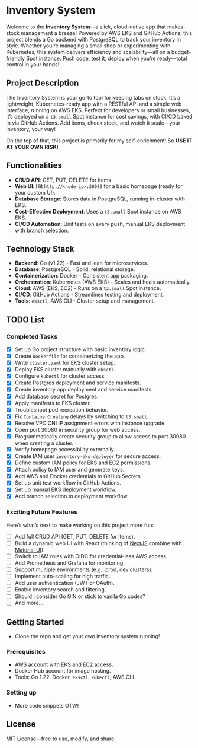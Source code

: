 # Inventory System

Welcome to the **Inventory System**—a slick, cloud-native app that makes stock management a breeze! Powered by AWS EKS and GitHub Actions, this project blends a Go backend with PostgreSQL to track your inventory in style. Whether you’re managing a small shop or experimenting with Kubernetes, this system delivers efficiency and scalability—all on a budget-friendly Spot instance. Push code, test it, deploy when you’re ready—total control in your hands!

## Project Description

The Inventory System is your go-to tool for keeping tabs on stock. It’s a lightweight, Kubernetes-ready app with a RESTful API and a simple web interface, running on AWS EKS. Perfect for developers or small businesses, it’s deployed on a `t3.small` Spot instance for cost savings, with CI/CD baked in via GitHub Actions. Add items, check stock, and watch it scale—your inventory, your way!

On the top of that, this project is primarily for my self-enrichment! So **USE IT AT YOUR OWN RISK!**

## Functionalities

- **CRUD API**: GET, PUT, DELETE for items
- **Web UI**: Hit `http://<node-ip>:30080` for a basic homepage (ready for your custom UI).
- **Database Storage**: Stores data in PostgreSQL, running in-cluster with EKS.
- **Cost-Effective Deployment**: Uses a `t3.small` Spot instance on AWS EKS.
- **CI/CD Automation**: Unit tests on every push, manual EKS deployment with branch selection.

## Technology Stack

- **Backend**: Go (v1.22) - Fast and lean for microservices.
- **Database**: PostgreSQL - Solid, relational storage.
- **Containerization**: Docker - Consistent app packaging.
- **Orchestration**: Kubernetes (AWS EKS) - Scales and heals automatically.
- **Cloud**: AWS (EKS, EC2) - Runs on a `t3.small` Spot instance.
- **CI/CD**: GitHub Actions - Streamlines testing and deployment.
- **Tools**: `eksctl`, AWS CLI - Cluster setup and management.

## TODO List

### Completed Tasks
- [x] Set up Go project structure with basic inventory logic.
- [x] Create `Dockerfile` for containerizing the app.
- [x] Write `cluster.yaml` for EKS cluster setup.
- [x] Deploy EKS cluster manually with `eksctl`.
- [x] Configure `kubectl` for cluster access.
- [x] Create Postgres deployment and service manifests.
- [x] Create inventory app deployment and service manifests.
- [x] Add database secret for Postgres.
- [x] Apply manifests to EKS cluster.
- [x] Troubleshoot pod recreation behavior.
- [x] Fix `ContainerCreating` delays by switching to `t3.small`.
- [x] Resolve VPC CNI IP assignment errors with instance upgrade.
- [x] Open port 30080 in security group for web access.
- [x] Programmatically create security group to allow access to port 30080 when creating a cluster.
- [x] Verify homepage accessibility externally.
- [x] Create IAM user `inventory-eks-deployer` for secure access.
- [x] Define custom IAM policy for EKS and EC2 permissions.
- [x] Attach policy to IAM user and generate keys.
- [x] Add AWS and Docker credentials to GitHub Secrets.
- [x] Set up unit test workflow in GitHub Actions.
- [x] Set up manual EKS deployment workflow.
- [x] Add branch selection to deployment workflow.

### Exciting Future Features
Here’s what’s next to make working on this project more fun:
- [ ] Add full CRUD API (GET, PUT, DELETE for items).
- [ ] Build a dynamic web UI with React (thinking of [NextJS](https://nextjs.org/) combine with [Material UI](https://material-ui.com/))
- [ ] Switch to IAM roles with OIDC for credential-less AWS access.
- [ ] Add Prometheus and Grafana for monitoring.
- [ ] Support multiple environments (e.g., prod, dev clusters).
- [ ] Implement auto-scaling for high traffic.
- [ ] Add user authentication (JWT or OAuth).
- [ ] Enable inventory search and filtering.
- [ ] Should I consider Go GIN or stick to vanila Go codes?
- [ ] And more...

## Getting Started

- Clone the repo and get your own inventory system running!

### Prerequisites
- AWS account with EKS and EC2 access.
- Docker Hub account for image hosting.
- Tools: Go 1.22, Docker, `eksctl`, `kubectl`, AWS CLI.

### Setting up

- More code snippets OTW!


## License

MIT License—free to use, modify, and share.